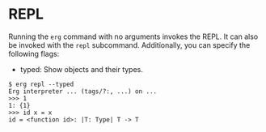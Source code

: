 # REPL

Running the `erg` command with no arguments invokes the REPL. It can also be invoked with the `repl` subcommand.
Additionally, you can specify the following flags:

* typed: Show objects and their types.

```console
$ erg repl --typed
Erg interpreter ... (tags/?:, ...) on ...
>>> 1
1: {1}
>>> id x = x
id = <function id>: |T: Type| T -> T
```
